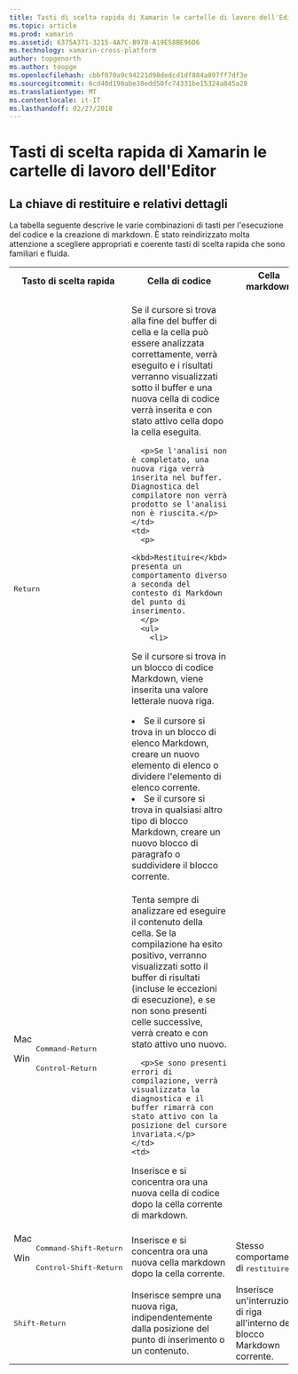 ```yaml
---
title: Tasti di scelta rapida di Xamarin le cartelle di lavoro dell'Editor
ms.topic: article
ms.prod: xamarin
ms.assetid: 6375A371-3215-4A7C-B97B-A19E58BE96D6
ms.technology: xamarin-cross-platform
author: topgenorth
ms.author: toopge
ms.openlocfilehash: cbbf070a9c94221d98dedcd1df884a897ff7df3e
ms.sourcegitcommit: 6cd40d190abe38edd50fc74331be15324a845a28
ms.translationtype: MT
ms.contentlocale: it-IT
ms.lasthandoff: 02/27/2018
---
```

# <a name="xamarin-workbooks-editor-keyboard-shortcuts"></a>Tasti di scelta rapida di Xamarin le cartelle di lavoro dell'Editor

## <a name="the-return-key-and-its-nuances"></a>La chiave di restituire e relativi dettagli

La tabella seguente descrive le varie combinazioni di tasti per l'esecuzione del codice e la creazione di markdown. È stato reindirizzato molta attenzione a scegliere appropriati e coerente tasti di scelta rapida che sono familiari e fluida.

<table>
  <tr>
    <th>Tasto di scelta rapida</th>
    <th>Cella di codice</th>
    <th>Cella markdown</th>
  </tr>
  <tr>
    <td><kbd>Return</kbd></td>
    <td>
      <p>Se il cursore si trova alla fine del buffer di cella e la cella può essere analizzata correttamente, verrà eseguito e i risultati verranno visualizzati sotto il buffer e una nuova cella di codice verrà inserita e con stato attivo cella dopo la cella eseguita.</p>
      
      <p>Se l'analisi non è completato, una nuova riga verrà inserita nel buffer. Diagnostica del compilatore non verrà prodotto se l'analisi non è riuscita.</p>
    </td>
    <td>
      <p>
        <kbd>Restituire</kbd> presenta un comportamento diverso a seconda del contesto di Markdown del punto di inserimento.
      </p>
      <ul>
        <li>
Se il cursore si trova in un blocco di codice Markdown, viene inserita una valore letterale nuova riga.
        </li>
        <li>
Se il cursore si trova in un blocco di elenco Markdown, creare un nuovo elemento di elenco o dividere l'elemento di elenco corrente.
        </li>
        <li>
Se il cursore si trova in qualsiasi altro tipo di blocco Markdown, creare un nuovo blocco di paragrafo o suddividere il blocco corrente.
        </li>
    </td>
  </tr>
  <tr>
    <td>
      <dl>
        <dt>Mac</dt>
        <dd><kbd>Command‑Return</kbd></dd>
        <dt>Win</dt>
        <dd><kbd>Control‑Return</kbd></dd>
      </dl>
    </td>
    <td>
      <p>Tenta sempre di analizzare ed eseguire il contenuto della cella. Se la compilazione ha esito positivo, verranno visualizzati sotto il buffer di risultati (incluse le eccezioni di esecuzione), e se non sono presenti celle successive, verrà creato e con stato attivo uno nuovo.</p>
      
      <p>Se sono presenti errori di compilazione, verrà visualizzata la diagnostica e il buffer rimarrà con stato attivo con la posizione del cursore invariata.</p>
    </td>
    <td>
Inserisce e si concentra ora una nuova cella di codice dopo la cella corrente di markdown.
    </td>
  </tr>
  <tr>
    <td>
      <dl>
        <dt>Mac</dt>
        <dd><kbd>Command‑Shift‑Return</kbd></dd>
        <dt>Win</dt>
        <dd><kbd>Control‑Shift‑Return</kbd></dd>
      </dl>
    </td>
    <td>
Inserisce e si concentra ora una nuova cella markdown dopo la cella corrente.
    </td>
    <td>
Stesso comportamento di <kbd>restituire</kbd>
    </td>
  </tr>
  <tr>
    <td><kbd>Shift‑Return</kbd></td>
    <td>
Inserisce sempre una nuova riga, indipendentemente dalla posizione del punto di inserimento o un contenuto.
    </td>
    <td>
Inserisce un'interruzione di riga all'interno del blocco Markdown corrente.
    </td>
  </tr>
</table>
